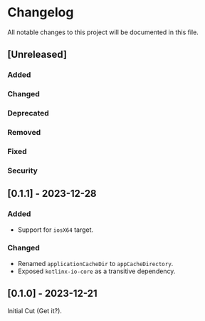 # Changelog

All notable changes to this project will be documented in this file.

## [Unreleased]

### Added

### Changed

### Deprecated

### Removed

### Fixed

### Security

## [0.1.1] - 2023-12-28

### Added

- Support for `iosX64` target.

### Changed

- Renamed `applicationCacheDir` to `appCacheDirectory`.
- Exposed `kotlinx-io-core` as a transitive dependency.

## [0.1.0] - 2023-12-21

Initial Cut (Get it?).
